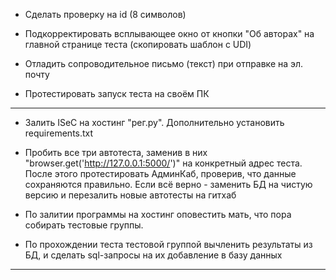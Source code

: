 - Сделать проверку на id (8 символов)

- Подкорректировать всплывающее окно от кнопки "Об авторах" на главной странице теста (скопировать шаблон с UDI)

- Отладить сопроводительное письмо (текст) при отправке на эл. почту

- Протестировать запуск теста на своём ПК

________________________________________________________________________________________________________________


- Залить ISeC на хостинг "рег.ру". Дополнительно установить requirements.txt

- Пробить все три автотеста, заменив в них "browser.get('http://127.0.0.1:5000/')" на конкретный адрес теста. После этого протестировать АдминКаб, проверив, что данные сохраняются правильно. Если всё верно - заменить БД на чистую версию и перезалить новые автотесты на гитхаб

- По залитии программы на хостинг оповестить мать, что пора собирать тестовые группы.

- По прохождении теста тестовой группой вычленить результаты из БД, и сделать sql-запросы на их добавление в базу данных

________________________________________________________________________________________________________________
